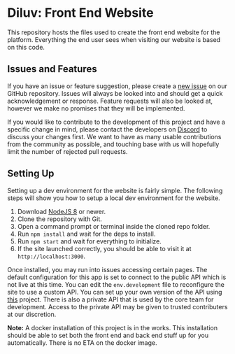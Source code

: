# Diluv: Front End Website
This repository hosts the files used to create the front end website for the platform. Everything the end user sees when visiting our website is based on this code.

## Issues and Features
If you have an issue or feature suggestion, please create a [new issue](https://github.com/Diluv/Website/issues/new) on our GitHub repository. Issues will always be looked into and should get a quick acknowledgement or response. Feature requests will also be looked at, however we make no promises that they will be implemented. 

If you would like to contribute to the development of this project and have a specific change in mind, please contact the developers on [Discord](https://discord.gg/cmdFSbW) to discuss your changes first. We want to have as many usable contributions from the community as possible, and touching base with us will hopefully limit the number of rejected pull requests. 

## Setting Up
Setting up a dev environment for the website is fairly simple. The following steps will show you how to setup a local dev environment for the website.

1. Download [NodeJS 8](https://nodejs.org/en/download/) or newer.
2. Clone the repository with Git. 
3. Open a command prompt or terminal inside the cloned repo folder.
4. Run `npm install` and wait for the deps to install.
5. Run `npm start` and wait for everything to initialize. 
6. If the site launched correctly, you should be able to visit it at `http://localhost:3000`.

Once installed, you may run into issues accessing certain pages. The default configuration for this app is set to connect to the public API which is not live at this time. You can edit the `env.development` file to reconfigure the site to use a custom API. You can set up your own version of the API using [this](https://github.com/Diluv/API) project. There is also a private API that is used by the core team for development. Access to the private API may be given to trusted contributers at our discretion. 

**Note:** A docker installation of this project is in the works. This installation should be able to set both the front end and back end stuff up for you automatically. There is no ETA on the docker image. 
